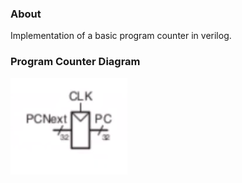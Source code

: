 ### About
Implementation of a basic program counter in verilog.

### Program Counter Diagram
![](./circuit.png)